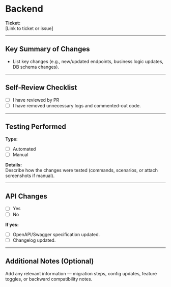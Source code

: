 # Backend

**Ticket:**  
[Link to ticket or issue]

---

## Key Summary of Changes
- List key changes (e.g., new/updated endpoints, business logic updates, DB schema changes).

---

## Self-Review Checklist
- [ ] I have reviewed by PR
- [ ] I have removed unnecessary logs and commented-out code.

---

## Testing Performed
**Type:**
- [ ] Automated  
- [ ] Manual  

**Details:**  
Describe how the changes were tested (commands, scenarios, or attach screenshots if manual).

---

## API Changes
- [ ] Yes  
- [ ] No  

**If yes:**
- [ ] OpenAPI/Swagger specification updated.  
- [ ] Changelog updated.

---

## Additional Notes (Optional)
Add any relevant information — migration steps, config updates, feature toggles, or backward compatibility notes.